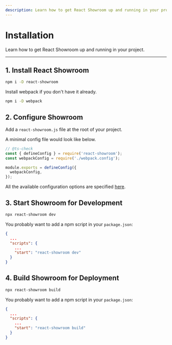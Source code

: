 ```yaml
---
description: Learn how to get React Showroom up and running in your project.
---
```


# Installation

Learn how to get React Showroom up and running in your project.

---

## 1. Install React Showroom

```bash
npm i -D react-showroom
```

Install webpack if you don't have it already.

```bash
npm i -D webpack
```

## 2. Configure Showroom

Add a `react-showroom.js` file at the root of your project.

A minimal config file would look like below.

```js fileName="react-showroom.js" static
// @ts-check
const { defineConfig } = require('react-showroom');
const webpackConfig = require('./webpack.config');

module.exports = defineConfig({
  webpackConfig,
});
```

All the available configuration options are specified [here](/api/configuration).

## 3. Start Showroom for Development

```bash
npx react-showroom dev
```

You probably want to add a npm script in your `package.json`:

```json fileName="package.json"
{
  ...
  "scripts": {
    ...
    "start": "react-showroom dev"
  }
}
```

## 4. Build Showroom for Deployment

```bash
npx react-showroom build
```

You probably want to add a npm script in your `package.json`:

```json fileName="package.json"
{
  ...
  "scripts": {
    ...
    "start": "react-showroom build"
  }
}
```
